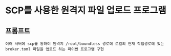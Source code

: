 # SCP를 사용한 원격지 파일 업로드 프로그램

## 프롬프트

`여러 서버에 scp를 통하여 원격지 /root/boundless 경로에 로컬의 현재 작업경로에 있는 broker.toml 파일을 업로드 하는 파이썬 프로그램 구현`
